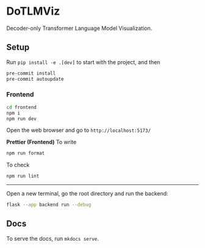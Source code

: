 # DoTLMViz

Decoder-only Transformer Language Model Visualization.

## Setup

Run `pip install -e .[dev]` to start with the project, and then

```bash
pre-commit install
pre-commit autoupdate
```

### Frontend

```bash
cd frontend
npm i
npm run dev
```

Open the web browser and go to `http://localhost:5173/`

**Prettier (Frontend)**
To write

```bash
npm run format
```

To check

```bash
npm run lint
```

---

Open a new terminal, go the root directory and run the backend:

```bash
flask --app backend run --debug
```

## Docs

To serve the docs, run `mkdocs serve`.
